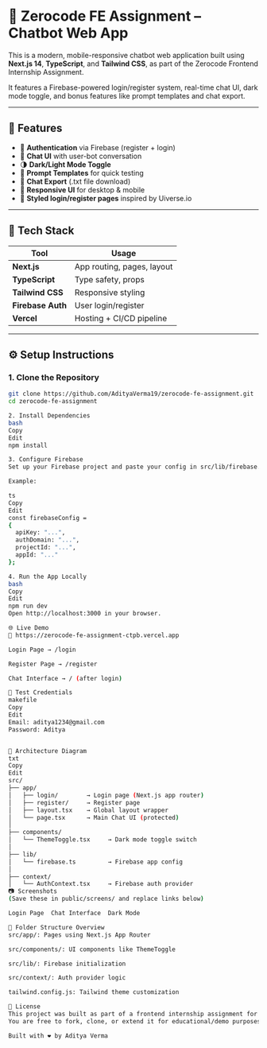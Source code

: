 # 💬 Zerocode FE Assignment – Chatbot Web App

This is a modern, mobile-responsive chatbot web application built using **Next.js 14**, **TypeScript**, and **Tailwind CSS**, as part of the Zerocode Frontend Internship Assignment.

It features a Firebase-powered login/register system, real-time chat UI, dark mode toggle, and bonus features like prompt templates and chat export.

---

## 🚀 Features

- 🔐 **Authentication** via Firebase (register + login)
- 💬 **Chat UI** with user-bot conversation
- 🌗 **Dark/Light Mode Toggle**
- 🧠 **Prompt Templates** for quick testing
- 💾 **Chat Export** (.txt file download)
- 🎯 **Responsive UI** for desktop & mobile
- 🎨 **Styled login/register pages** inspired by Uiverse.io

---

## 🧱 Tech Stack

| Tool       | Usage                      |
|------------|----------------------------|
| **Next.js** | App routing, pages, layout |
| **TypeScript** | Type safety, props        |
| **Tailwind CSS** | Responsive styling     |
| **Firebase Auth** | User login/register  |
| **Vercel** | Hosting + CI/CD pipeline    |

---

## ⚙️ Setup Instructions

### 1. Clone the Repository
```bash
git clone https://github.com/AdityaVerma19/zerocode-fe-assignment.git
cd zerocode-fe-assignment

2. Install Dependencies
bash
Copy
Edit
npm install

3. Configure Firebase
Set up your Firebase project and paste your config in src/lib/firebase.ts.

Example:

ts
Copy
Edit
const firebaseConfig = 
{
  apiKey: "...",
  authDomain: "...",
  projectId: "...",
  appId: "..."
};

4. Run the App Locally
bash
Copy
Edit
npm run dev
Open http://localhost:3000 in your browser.

🌐 Live Demo
🔗 https://zerocode-fe-assignment-ctpb.vercel.app

Login Page → /login

Register Page → /register

Chat Interface → / (after login)

🧪 Test Credentials
makefile
Copy
Edit
Email: aditya1234@gmail.com
Password: Aditya


🧠 Architecture Diagram
txt
Copy
Edit
src/
├── app/
│   ├── login/        → Login page (Next.js app router)
│   ├── register/     → Register page
│   ├── layout.tsx    → Global layout wrapper
│   └── page.tsx      → Main Chat UI (protected)
│
├── components/
│   └── ThemeToggle.tsx     → Dark mode toggle switch
│
├── lib/
│   └── firebase.ts         → Firebase app config
│
├── context/
│   └── AuthContext.tsx     → Firebase auth provider
📷 Screenshots
(Save these in public/screens/ and replace links below)

Login Page	Chat Interface	Dark Mode

📂 Folder Structure Overview
src/app/: Pages using Next.js App Router

src/components/: UI components like ThemeToggle

src/lib/: Firebase initialization

src/context/: Auth provider logic

tailwind.config.js: Tailwind theme customization

📄 License
This project was built as part of a frontend internship assignment for Zerocode.
You are free to fork, clone, or extend it for educational/demo purposes.

Built with ❤️ by Aditya Verma